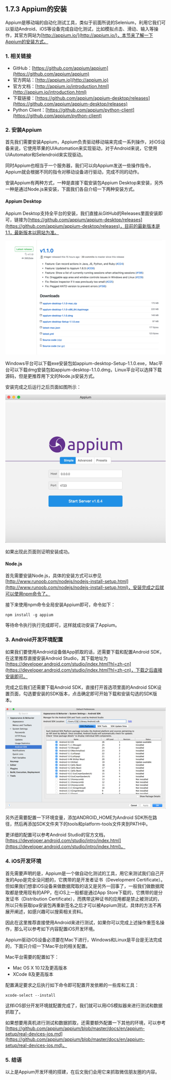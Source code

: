 ## 1.7.3 Appium的安装

Appium是移动端的自动化测试工具，类似于前面所说的Selenium，利用它我们可以驱动Android、iOS等设备完成自动化测试，比如模拟点击、滑动、输入等操作，其官方网站为[http://appium.io/](http://appium.io/)，本节来了解一下Appium的安装方式。

### 1. 相关链接

* GitHub：[https://github.com/appium/appium](https://github.com/appium/appium)
* 官方网站：[http://appium.io](http://appium.io)
* 官方文档：[http://appium.io/introduction.html](http://appium.io/introduction.html)
* 下载链接：[https://github.com/appium/appium-desktop/releases](https://github.com/appium/appium-desktop/releases)
* Python Client：[https://github.com/appium/python-client](https://github.com/appium/python-client)

### 2. 安装Appium

首先我们需要安装Appium，Appium负责驱动移动端来完成一系列操作，对iOS设备来说，它使用苹果的UIAutomation来实现驱动，对于Android来说，它使用UiAutomator和Selendroid来实现驱动。

同时Appium也相当于一个服务器，我们可以向Appium发送一些操作指令，Appium就会根据不同的指令对移动设备进行驱动，完成不同的动作。

安装Appium有两种方式，一种是直接下载安装包Appium Desktop来安装，另外一种是通过Node.js来安装，下面我们各自介绍一下两种安装方式。

#### Appium Desktop

Appium Desktop支持全平台的安装，我们直接从GitHub的Releases里面安装即可，链接为[https://github.com/appium/appium-desktop/releases](https://github.com/appium/appium-desktop/releases)，目前的最新版本是1.1，最新版本以网站为准。

![](./assets/2017-07-25-16-33-08.jpg)

Windows平台可以下载exe安装包如appium-desktop-Setup-1.1.0.exe，Mac平台可以下载dmg安装包如appium-desktop-1.1.0.dmg，Linux平台可以选择下载源码，但是更推荐用下文的Node.js安装方式。

安装完成之后运行之后页面如图所示：

![](./assets/2017-07-25-16-41-25.jpg)

如果出现此页面则证明安装成功。

#### Node.js

首先需要安装Node.js，具体的安装方式可以参见[http://www.runoob.com/nodejs/nodejs-install-setup.html](http://www.runoob.com/nodejs/nodejs-install-setup.html)，安装完成之后就可以使用npm命令了。

接下来使用npm命令全局安装Appium即可，命令如下：

```
npm install -g appium
```

等待命令执行执行完成即可，这样就成功安装了Appium。

### 3. Android开发环境配置

如果我们要使用Android设备做App抓取的话，还需要下载和配置Android SDK，在这里推荐直接安装Android Studio，其下载地址为[https://developer.android.com/studio/index.html?hl=zh-cn](https://developer.android.com/studio/index.html?hl=zh-cn)，下载之后直接安装即可。

完成之后我们还需要下载Android SDK，直接打开首选项里面的Android SDK设置页面，勾选要安装的SDK版本，点击确定即可开始下载和安装勾选的SDK版本。

![](./assets/2017-07-25-16-58-16.jpg)

另外还需要配置一下环境变量，添加ANDROID_HOME为Android SDK所在路径，然后再添加SDK文件夹下的tools和platform-tools文件夹到PATH中。

更详细的配置可以参考Android Studio的官方文档，[https://developer.android.com/studio/intro/index.html](https://developer.android.com/studio/intro/index.html)。

### 4. iOS开发环境

首先需要声明的是，Appium是一个做自动化测试的工具，用它来测试我们自己开发的App是完全没问题的，它携带的是开发者证书（Development Certificate）。但如果我们想拿iOS设备来做数据爬取的话又是另外一回事了，一般我们做数据爬取都是使用现有的APP，在iOS上一般都是通过App Store下载的，它携带的是分发证书（Distribution Certificate），而携带这种证书的应用都是禁止被测试的，所以只有获取ipa安装包再重新签名之后才可以被Appium测试，具体的方法不再展开阐述，如感兴趣可以搜索相关资料。

因此在这里推荐直接使用Android来进行测试，如果你可以完成上述操作重签名操作，那么可以参考如下内容配置iOS开发环境。

Appium驱动iOS设备必须要在Mac下进行，Windows和Linux是平台是无法完成的，下面只介绍一下Mac平台的相关配置。

Mac平台需要的配置如下：

* Mac OS X 10.12及更高版本
* XCode 8及更高版本

配置满足要求之后执行如下命令即可配置开发依赖的一些库和工具：

```
xcode-select --install
```

这样iOS部分开发环境就配置完成了，我们就可以用iOS模拟器来进行测试和数据抓取了。

如果想要用真机进行测试和数据抓取，还需要额外配置一下其他的环境，可以参考[https://github.com/appium/appium/blob/master/docs/en/appium-setup/real-devices-ios.md](https://github.com/appium/appium/blob/master/docs/en/appium-setup/real-devices-ios.md)。

### 5. 结语

以上是Appium开发环境的搭建，在后文我们会用它来抓取微信朋友圈的内容。



